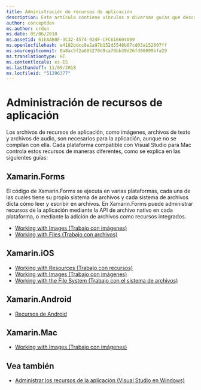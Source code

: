 ```yaml
---
title: Administración de recursos de aplicación
description: Este artículo contiene vínculos a diversas guías que describen cómo administrar los recursos de las aplicaciones para una amplia variedad de plataformas en Visual Studio para Mac
author: conceptdev
ms.author: crdun
ms.date: 05/06/2018
ms.assetid: 61EAAB8F-3C32-4574-924F-CFC616604089
ms.openlocfilehash: e4182bdcc8e2a97b152d5548b07cd03a152607ff
ms.sourcegitcommit: 0a8ac5f2a685270d9ca79bb39d26fd90099bfa29
ms.translationtype: HT
ms.contentlocale: es-ES
ms.lasthandoff: 11/09/2018
ms.locfileid: "51296377"
---
```

# <a name="managing-app-resources"></a>Administración de recursos de aplicación

Los archivos de recursos de aplicación, como imágenes, archivos de texto y archivos de audio, son necesarios para la aplicación, aunque no se compilan con ella. Cada plataforma compatible con Visual Studio para Mac controla estos recursos de maneras diferentes, como se explica en las siguientes guías:

## <a name="xamarinforms"></a>Xamarin.Forms

El código de Xamarin.Forms se ejecuta en varias plataformas, cada una de las cuales tiene su propio sistema de archivos y cada sistema de archivos dicta cómo leer y escribir en archivos. En Xamarin.Forms puede administrar recursos de la aplicación mediante la API de archivo nativo en cada plataforma, o mediante la adición de archivos como recursos integrados.

* [Working with Images (Trabajo con imágenes)](https://developer.xamarin.com/guides/xamarin-forms/user-interface/images/)
* [Working with Files (Trabajo con archivos)]( https://developer.xamarin.com/guides/xamarin-forms/application-fundamentals/files/)

## <a name="xamarinios"></a>Xamarin.iOS

* [Working with Resources (Trabajo con recursos)](https://developer.xamarin.com/guides/ios/application_fundamentals/working_with_resources/)
* [Working with Images (Trabajo con imágenes)](https://developer.xamarin.com/guides/ios/application_fundamentals/working_with_images/)
* [Working with the File System (Trabajo con el sistema de archivos)](https://developer.xamarin.com/guides/ios/application_fundamentals/working_with_the_file_system/)

## <a name="xamarinandroid"></a>Xamarin.Android

* [Recursos de Android](https://developer.xamarin.com/guides/android/application_fundamentals/resources_in_android/)

## <a name="xamarinmac"></a>Xamarin.Mac

* [Working with Images (Trabajo con imágenes)](https://developer.xamarin.com/guides/mac/application_fundamentals/working-with-images/)

## <a name="see-also"></a>Vea también

- [Administrar los recursos de la aplicación (Visual Studio en Windows)](/visualstudio/ide/managing-application-resources-dotnet)